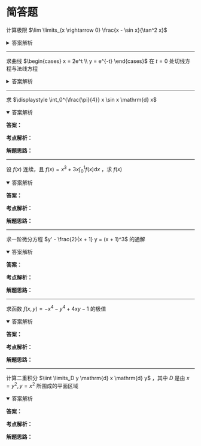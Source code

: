 # 简答题

计算极限 $\lim \limits_{x \rightarrow 0} \frac{x - \sin x}{\tan^2 x}$

<details>
<summary>答案解析</summary>

**答案：$0$**

**考点解析：**

1. [**洛必达法则**](../02-一元函数微分学及其应用/02-微分中值定理与导数的应用/02-洛必达法则.md) ：
   处理 $\frac{0}{0}$ 型未定式极限。
2. [**等价无穷小替换**](../01-函数、极限和连续/07-无穷小的比较.md#等价无穷小代换) ：
   在乘除法中替换等价无穷小量。

**解题思路：**

**洛必达法则**

1. **第一次应用**（$\frac{0}{0}$ 型）：

   $$
   \lim_{x \to 0} \frac{1 - \cos x}{2 \tan x \sec^2 x}
   $$

2. **第二次应用**（仍为 $\frac{0}{0}$ 型）：
   - 分子导数：$\sin x$。
   - 分母导数：$2(\sec^4 x + 2 \tan^2 x \sec^2 x)$。
   - 当 $x \to 0$ 时，$\sec x \to 1$，$\tan x \to 0$，分母趋近于 $2$。
   
   $$
   \lim_{x \to 0} \frac{\sin x}{2 \cdot 1} = 0
   $$

**等价无穷小替换**

1. **替换分子和分母**：
   
   $x - \sin x \sim \frac{x^3}{6}$，$\tan^2 x \sim x^2$。
   
   $$
   \lim_{x \to 0} \frac{\frac{x^3}{6}}{x^2} = \lim_{x \to 0} \frac{x}{6} = 0
   $$

</details>

----------

求曲线 $\begin{cases} x = 2e^t \\ y = e^{-t} \end{cases}$ 在 $t = 0$ 处切线方程与法线方程

<details>
<summary>答案解析</summary>

**答案：**

- **切线方程**：$y = -\dfrac{1}{2}x + 2$  
- **法线方程**：$y = 2x - 3$

**考点解析：**

1. **参数方程求导**：通过参数方程计算 $\dfrac{dy}{dx}$；
2. **切线方程与法线方程**：利用点斜式方程结合导数求切线斜率和法线斜率。

**解题思路：**

1. **求导数**

   参数方程为：
   
   $$
   \begin{cases} 
      x = 2e^t \\ 
      y = e^{-t} 
   \end{cases}
   $$
   
   - $\dfrac{dx}{dt} = 2e^t$，当 $t = 0$ 时，$\dfrac{dx}{dt} \bigg|_{t=0} = 2$；
   - $\dfrac{dy}{dt} = -e^{-t}$，当 $t = 0$ 时，$\dfrac{dy}{dt} \bigg|_{t=0} = -1$；
   
   因此，切线斜率为：
   
   $$
   k_{\text{切}} = \dfrac{dy}{dx} = \dfrac{\dfrac{dy}{dt}}{\dfrac{dx}{dt}} = \dfrac{-1}{2} = -\dfrac{1}{2}
   $$

2. **确定切点**

   当 $t = 0$ 时：
   
   $$
   x = 2e^0 = 2, \quad y = e^{-0} = 1
   $$
   
   故切点为 $(2, 1)$。

3. **求切线方程**

   用点斜式 $y - y_0 = k_{\text{切}}(x - x_0)$：
   
   $$
   y - 1 = -\dfrac{1}{2}(x - 2)
   $$
   
   整理得：
   
   $$
   y = -\dfrac{1}{2}x + 2
   $$

4. **求法线方程**

   法线斜率为 $k_{\text{法}} = -\dfrac{1}{k_{\text{切}}} = 2$，用点斜式：
   
   $$
   y - 1 = 2(x - 2)
   $$
   
   整理得：
   
   $$
   y = 2x - 3
   $$

</details>

----------

求 $\displaystyle \int_0^{\frac{\pi}{4}} x \sin x \mathrm{d} x$

<details open>
<summary>答案解析</summary>

**答案：**

**考点解析：**

**解题思路：**

</details>

----------

设 $f(x)$ 连续，且 $\displaystyle f(x) = x^3 + 3x \int_0^1 f(x) \mathrm{d} x$ ，求 $f(x)$

<details open>
<summary>答案解析</summary>

**答案：**

**考点解析：**

**解题思路：**

</details>

----------

求一阶微分方程 $y' - \frac{2}{x + 1} y = (x + 1)^3$ 的通解

<details open>
<summary>答案解析</summary>

**答案：**

**考点解析：**

**解题思路：**

</details>

----------

求函数 $f(x, y) = -x^4 - y^4 + 4xy - 1$ 的极值

<details open>
<summary>答案解析</summary>

**答案：**

**考点解析：**

**解题思路：**

</details>

----------

计算二重积分 $\iint \limits_D y \mathrm{d} x \mathrm{d} y$ ，其中 $D$ 是由 $x = y^2, \, y = x^2$ 所围成的平面区域

<details open>
<summary>答案解析</summary>

**答案：**

**考点解析：**

**解题思路：**

</details>

<!--

----------

<details open>
<summary>答案解析</summary>

**答案：**

**考点解析：**

**解题思路：**

</details>

-->

<!-- 回答下题的正确答案，列出涉及考点，给出解题思路及做题过程，回答使用 Markdown 语法，兼容 MDX，数学公式统一使用 $ 符号包裹： -->
